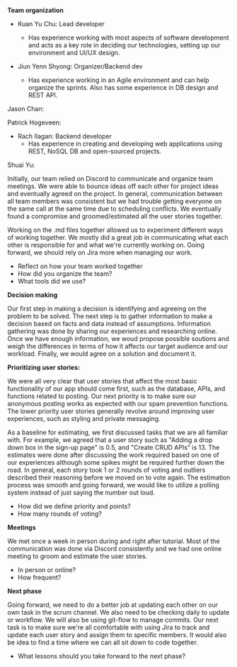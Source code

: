 **Team organization**

  - Kuan Yu Chu: Lead developer
    - Has experience working with most aspects of software development and acts as a key role in deciding our technologies, setting up our environment and UI/UX design.
  
  - Jiun Yenn Shyong: Organizer/Backend dev
    - Has experience working in an Agile environment and can help organize the sprints. Also has some experience in DB design and REST API.
   
   Jason Chan:
   
   Patrick Hogeveen:
   
  - Rach Ilagan: Backend developer
    - Has experience in creating and developing web applications using REST, NoSQL DB and open-sourced projects.
   
   Shuai Yu:
  
  Initially, our team relied on Discord to communicate and organize team meetings. We were able to bounce ideas off each other for project ideas and eventually agreed on the project. In general, communication between all team members was consistent but we had trouble getting everyone on the same call at the same time due to scheduling conflicts. We eventually found a compromise and groomed/estimated all the user stories together. 

  Working on the .md files together allowed us to experiment different ways of working together. We mostly did a great job in communicating what each other is responsible for and what we're currently working on. Going forward, we should rely on Jira more when managing our work.

  
  - Reflect on how your team worked together
  - How did you organize the team?
  - What tools did we use?
  

**Decision making**
  
   Our first step in making a decision is identifying and agreeing on the problem to be solved. The next step is to gather information to make a decision based on facts and data instead of assumptions. Information gathering was done by sharing our experiences and researching online. Once we have enough information, we woud propose possible soutions and weigh the differences in terms of how it affects our target audience and our workload. Finally, we would agree on a solution and document it. 
  
**Prioritizing user stories:**

  We were all very clear that user stories that affect the most basic functionality of our app should come first, such as the database, APIs, and functions related to posting. Our next priority is to make sure our anonymous posting works as expected with our spam prevention functions. The lower priority user stories generally revolve around improving user experiences, such as styling and private messaging.
  
  As a baseline for estimating, we first discussed tasks that we are all familiar with. For example, we agreed that a user story such as "Adding a drop down box in the sign-up page" is 0.5, and "Create CRUD APIs" is 13. The estimates were done after discussing the work required based on one of our experiences although some spikes might be required further down the road. In general, each story took 1 or 2 rounds of voting and outliers described their reasoning before we moved on to vote again. The estimation process was smooth and going forward, we would like to utilize a polling system instead of just saying the number out loud.
  
  - How did we define priority and points? 
  - How many rounds of voting?
  

**Meetings**

We met once a week in person during and right after tutorial. Most of the communication was done via Discord consistently and we had one online meeting to groom and estimate the user stories.

   - In person or online?
  - How frequent?
  
**Next phase**
  
  Going forward, we need to do a better job at updating each other on our own task in the scrum channel. We also need to be checking daily to update or workflow. We will also be using git-flow to manage commits. Our next task is to make sure we're all comfortable with using Jira to track and update each user story and assign them to specific members. It would also be idea to find a time where we can all sit down to code together.

  - What lessons should you take forward to the next phase?
